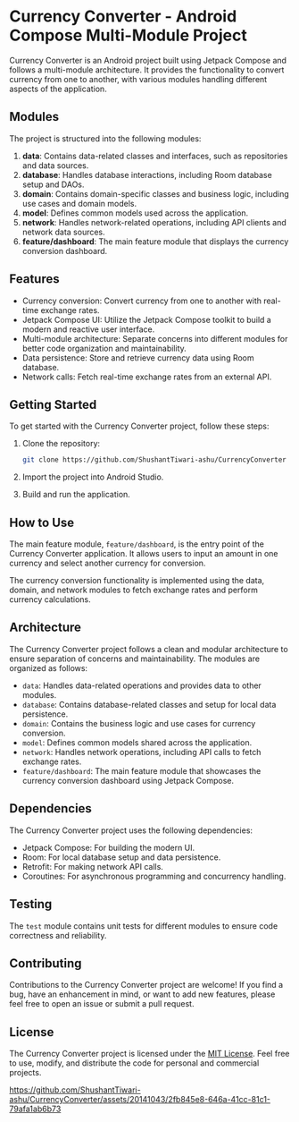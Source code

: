# Currency Converter - Android Compose Multi-Module Project

Currency Converter is an Android project built using Jetpack Compose and follows a multi-module architecture. It provides the functionality to convert currency from one to another, with various modules handling different aspects of the application.

## Modules

The project is structured into the following modules:

1. **data**: Contains data-related classes and interfaces, such as repositories and data sources.
2. **database**: Handles database interactions, including Room database setup and DAOs.
3. **domain**: Contains domain-specific classes and business logic, including use cases and domain models.
4. **model**: Defines common models used across the application.
5. **network**: Handles network-related operations, including API clients and network data sources.
6. **feature/dashboard**: The main feature module that displays the currency conversion dashboard.

## Features

- Currency conversion: Convert currency from one to another with real-time exchange rates.
- Jetpack Compose UI: Utilize the Jetpack Compose toolkit to build a modern and reactive user interface.
- Multi-module architecture: Separate concerns into different modules for better code organization and maintainability.
- Data persistence: Store and retrieve currency data using Room database.
- Network calls: Fetch real-time exchange rates from an external API.

## Getting Started

To get started with the Currency Converter project, follow these steps:

1. Clone the repository:

   ```bash
   git clone https://github.com/ShushantTiwari-ashu/CurrencyConverter
   ```

2. Import the project into Android Studio.

3. Build and run the application.

## How to Use

The main feature module, `feature/dashboard`, is the entry point of the Currency Converter application. It allows users to input an amount in one currency and select another currency for conversion.

The currency conversion functionality is implemented using the data, domain, and network modules to fetch exchange rates and perform currency calculations.

## Architecture

The Currency Converter project follows a clean and modular architecture to ensure separation of concerns and maintainability. The modules are organized as follows:

- `data`: Handles data-related operations and provides data to other modules.
- `database`: Contains database-related classes and setup for local data persistence.
- `domain`: Contains the business logic and use cases for currency conversion.
- `model`: Defines common models shared across the application.
- `network`: Handles network operations, including API calls to fetch exchange rates.
- `feature/dashboard`: The main feature module that showcases the currency conversion dashboard using Jetpack Compose.

## Dependencies

The Currency Converter project uses the following dependencies:

- Jetpack Compose: For building the modern UI.
- Room: For local database setup and data persistence.
- Retrofit: For making network API calls.
- Coroutines: For asynchronous programming and concurrency handling.

## Testing

The `test` module contains unit tests for different modules to ensure code correctness and reliability.

## Contributing

Contributions to the Currency Converter project are welcome! If you find a bug, have an enhancement in mind, or want to add new features, please feel free to open an issue or submit a pull request.

## License

The Currency Converter project is licensed under the [MIT License](LICENSE). Feel free to use, modify, and distribute the code for personal and commercial projects.


https://github.com/ShushantTiwari-ashu/CurrencyConverter/assets/20141043/2fb845e8-646a-41cc-81c1-79afa1ab6b73



